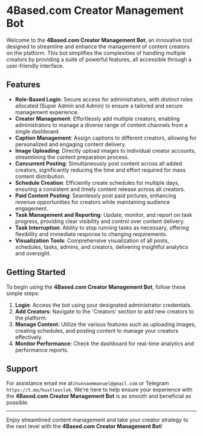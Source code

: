 # 4Based.com Creator Management Bot

Welcome to the **4Based.com Creator Management Bot**, an innovative tool designed to streamline and enhance the management of content creators on the platform. This bot simplifies the complexities of handling multiple creators by providing a suite of powerful features, all accessible through a user-friendly interface. 

## Features

- **Role-Based Login**: Secure access for administrators, with distinct roles allocated (Super Admin and Admin) to ensure a tailored and secure management experience.
- **Creator Management**: Effortlessly add multiple creators, enabling administrators to manage a diverse range of content channels from a single dashboard.
- **Caption Management**: Assign captions to different creators, allowing for personalized and engaging content delivery.
- **Image Uploading**: Directly upload images to individual creator accounts, streamlining the content preparation process.
- **Concurrent Posting**: Simultaneously post content across all added creators, significantly reducing the time and effort required for mass content distribution.
- **Schedule Creation**: Efficiently create schedules for multiple days, ensuring a consistent and timely content release across all creators.
- **Paid Content Posting**: Seamlessly post paid pictures, enhancing revenue opportunities for creators while maintaining audience engagement.
- **Task Management and Reporting**: Update, monitor, and report on task progress, providing clear visibility and control over content delivery.
- **Task Interruption**: Ability to stop running tasks as necessary, offering flexibility and immediate response to changing requirements.
- **Visualization Tools**: Comprehensive visualization of all posts, schedules, tasks, admins, and creators, delivering insightful analytics and oversight.

## Getting Started

To begin using the **4Based.com Creator Management Bot**, follow these simple steps:

1. **Login**: Access the bot using your designated administrator credentials.
2. **Add Creators**: Navigate to the 'Creators' section to add new creators to the platform.
3. **Manage Content**: Utilize the various features such as uploading images, creating schedules, and posting content to manage your creators effectively.
4. **Monitor Performance**: Check the dashboard for real-time analytics and performance reports.

## Support

For assistance email me at`ihunnaemmanuel@gmail.com` or Telegram `https://t.me/hustleoclok`. We're here to help ensure your experience with the **4Based.com Creator Management Bot** is as smooth and beneficial as possible.

---

Enjoy streamlined content management and take your creator strategy to the next level with the **4Based.com Creator Management Bot**!
